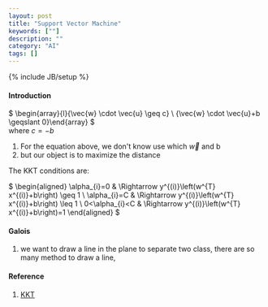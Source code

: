 ```yaml
---
layout: post
title: "Support Vector Machine"
keywords: [""]
description: ""
category: "AI"
tags: []
---
```

{% include JB/setup %}


#### Introduction
$
\begin{array}{l}{\vec{w} \cdot \vec{u} \geq c} \\ {\vec{w} \cdot \vec{u}+b
\geqslant 0}\end{array}
$ <br />
where $c=-b$
1. For the equation above, we don't know use which $\vec{w}$ and b
2. but our object is to maximize the distance

The KKT conditions are:

$
\begin{aligned} \alpha_{i}=0 & \Rightarrow y^{(i)}\left(w^{T} x^{(i)}+b\right) \geq 1 \\ \alpha_{i}=C & \Rightarrow y^{(i)}\left(w^{T} x^{(i)}+b\right) \leq 1 \\ 0<\alpha_{i}<C & \Rightarrow y^{(i)}\left(w^{T} x^{(i)}+b\right)=1 \end{aligned}
$


#### Galois
1. we want to draw a line in the plane to separate two class, there are so many
   method to draw a line,

#### Reference
1. [KKT](http://www.csc.kth.se/utbildning/kth/kurser/DD3364/Lectures/KKT.pdf)

